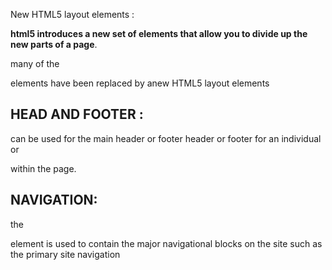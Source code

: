  New HTML5 layout elements : 

**html5 introduces a new set of elements that allow you to divide up the new parts of a page**.

many of the <div> elements have been replaced by anew HTML5 layout elements

## HEAD AND FOOTER :
 can be used for
  the main header or footer 
  header or footer for an individual <artical> or <section> within the page.

 ## NAVIGATION: 
 the <nav> element is used to contain the major navigational blocks on the site such as the primary site navigation


